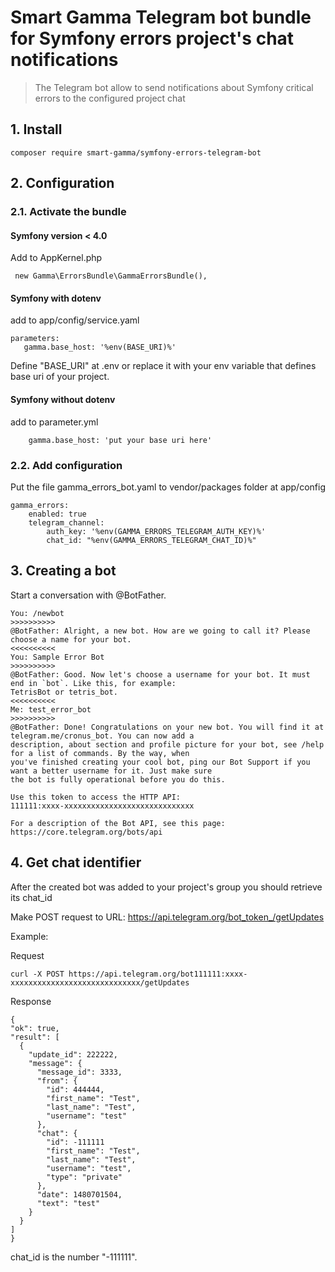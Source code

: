 # Smart Gamma Telegram bot bundle for Symfony errors project's chat notifications

> The Telegram bot allow to send notifications about Symfony critical errors to the configured project chat   

## 1. Install

````
composer require smart-gamma/symfony-errors-telegram-bot
````

## 2. Configuration 

### 2.1. Activate the bundle 
 
#### Symfony version < 4.0

Add to AppKernel.php
 
 ````
  new Gamma\ErrorsBundle\GammaErrorsBundle(),
 ````
 
 #### Symfony with dotenv
 
 add to app/config/service.yaml
 
 ````
 parameters:
    gamma.base_host: '%env(BASE_URI)%'
 ````
 
 Define "BASE_URI" at .env or replace it with your env variable that defines base uri of your project.
 
  #### Symfony without dotenv
  
add to parameter.yml

````
    gamma.base_host: 'put your base uri here'
````

### 2.2. Add configuration

Put the file gamma_errors_bot.yaml to vendor/packages folder at app/config 

````
gamma_errors:
    enabled: true
    telegram_channel:
        auth_key: '%env(GAMMA_ERRORS_TELEGRAM_AUTH_KEY)%'
        chat_id: "%env(GAMMA_ERRORS_TELEGRAM_CHAT_ID)%"
````

## 3. Creating a bot

Start a conversation with @BotFather.

````
You: /newbot
>>>>>>>>>>
@BotFather: Alright, a new bot. How are we going to call it? Please choose a name for your bot.
<<<<<<<<<<
You: Sample Error Bot
>>>>>>>>>>
@BotFather: Good. Now let's choose a username for your bot. It must end in `bot`. Like this, for example: 
TetrisBot or tetris_bot.
<<<<<<<<<<
Me: test_error_bot
>>>>>>>>>>
@BotFather: Done! Congratulations on your new bot. You will find it at telegram.me/cronus_bot. You can now add a 
description, about section and profile picture for your bot, see /help for a list of commands. By the way, when 
you've finished creating your cool bot, ping our Bot Support if you want a better username for it. Just make sure 
the bot is fully operational before you do this.

Use this token to access the HTTP API:
111111:xxxx-xxxxxxxxxxxxxxxxxxxxxxxxxxxxx

For a description of the Bot API, see this page: https://core.telegram.org/bots/api
````

## 4. Get chat identifier

After the created bot was added to your project's group you should retrieve its chat_id 

Make POST request to URL: https://api.telegram.org/bot_token_/getUpdates

Example:

Request

````
curl -X POST https://api.telegram.org/bot111111:xxxx-xxxxxxxxxxxxxxxxxxxxxxxxxxxxx/getUpdates
````

Response

````
{
"ok": true,
"result": [
  {
    "update_id": 222222,
    "message": {
      "message_id": 3333,
      "from": {
        "id": 444444,
        "first_name": "Test",
        "last_name": "Test",
        "username": "test"
      },
      "chat": {
        "id": -111111
        "first_name": "Test",
        "last_name": "Test",
        "username": "test",
        "type": "private"
      },
      "date": 1480701504,
      "text": "test"
    }
  }
]
}
````

chat_id is the number "-111111".